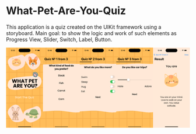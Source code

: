 # What-Pet-Are-You-Quiz

<p>This application is a quiz created on the UIKit framework using a storyboard. Main goal: to show the logic and work of such elements as Progress View, Slider, Switch, Label, Button.<p/>

<div style="display: flex;">
  <img src="https://github.com/KateKashko/What-Pet-Are-You-Quiz/blob/KateKashko-patch-1/Screeen1.png" alt="Image 1" style="width: 20%;">
  <img src="https://github.com/KateKashko/What-Pet-Are-You-Quiz/blob/KateKashko-patch-1/Screen2.png" alt="Image 2" style="width: 20%;">
  <img src="https://github.com/KateKashko/What-Pet-Are-You-Quiz/blob/KateKashko-patch-1/Screen3.png" alt="Image 3" style="width: 20%;">
  <img src="https://github.com/KateKashko/What-Pet-Are-You-Quiz/blob/KateKashko-patch-1/Screen4.png" alt="Image 4" style="width: 20%;">
  <img src="https://github.com/KateKashko/What-Pet-Are-You-Quiz/blob/KateKashko-patch-1/Screen5.png" alt="Image 5" style="width: 20%;">
</div>
